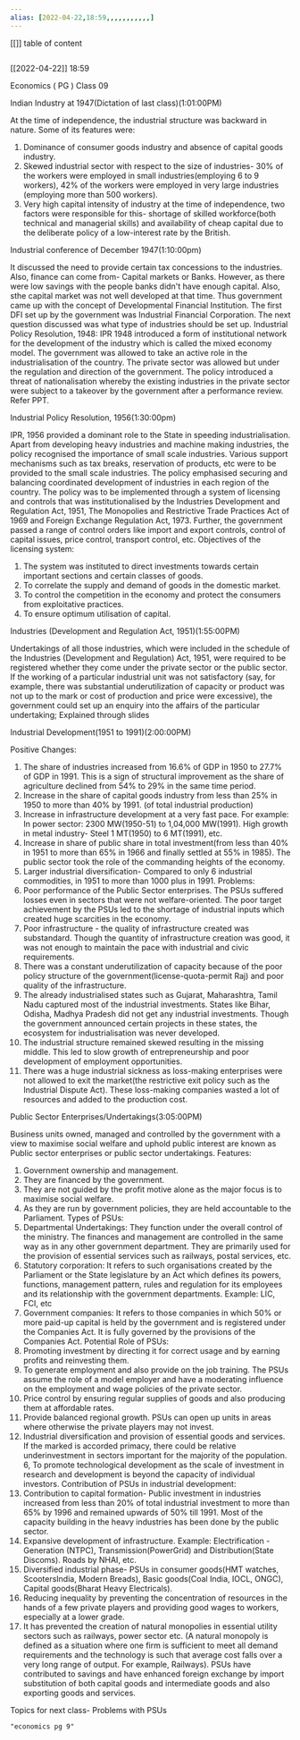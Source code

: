 ```yaml
---
alias: [2022-04-22,18:59,,,,,,,,,,,]
---
```

[[]]
table of content
```toc
```

[[2022-04-22]] 18:59

Economics ( PG ) Class 09

Indian Industry at 1947(Dictation of last class)(1:01:00PM)

At the time of independence, the industrial structure was backward in nature. Some of its features were:
1. Dominance of consumer goods industry and absence of capital goods industry.
2. Skewed industrial sector with respect to the size of industries- 30% of the workers were employed in small industries(employing 6 to 9 workers), 42% of the workers were employed in very large industries (employing more than 500 workers).
3. Very high capital intensity of industry at the time of independence, two factors were responsible for this- shortage of skilled workforce(both technical and managerial skills)  and availability of cheap capital due to the deliberate policy of a low-interest rate by the British.

Industrial conference of December 1947(1:10:00pm)

It discussed the need to provide certain tax concessions to the industries.
Also, finance can come from- Capital markets or Banks. However, as there were low savings with the people banks didn't have enough capital. Also,  sthe capital market was not well developed at that time.
Thus government came up with the concept of  Developmental Financial Institution.
The first DFI set up by the government was Industrial Financial Corporation.
The next question discussed was what type of industries should be set up.
Industrial Policy Resolution, 1948:
IPR 1948 introduced a form of institutional network for the development of the industry which is called the mixed economy model.
The government was allowed to take an active role in the industrialisation of the country. The private sector was allowed but under the regulation and direction of the government.
The policy introduced a threat of nationalisation whereby the existing industries in the private sector were subject to a takeover by the government after a performance review.
Refer PPT.

Industrial Policy Resolution, 1956(1:30:00pm)

IPR, 1956 provided a dominant role to the State in speeding industrialisation. Apart from developing heavy industries and machine making industries, the policy recognised the importance of small scale industries.
Various support mechanisms such as tax breaks, reservation of products, etc were to be provided to the small scale industries.
The policy emphasised securing and balancing coordinated development of industries in each region of the country.
The policy was to be implemented through a system of licensing and controls that was institutionalised by the Industries Development and Regulation Act, 1951, The Monopolies and Restrictive Trade Practices Act of 1969 and Foreign Exchange Regulation Act, 1973. Further, the government passed a range of control orders like import and export controls, control of capital issues, price control, transport control, etc.
Objectives of the licensing system:
1. The system was instituted to direct investments towards certain important sections and certain classes of goods.
2. To correlate the supply and demand of goods in the domestic market.
3. To control the competition in the economy and protect the consumers from exploitative practices.
4. To ensure optimum utilisation of capital.

Industries (Development and Regulation Act, 1951)(1:55:00PM)

Undertakings of all those industries, which were included in the schedule of the Industries (Development and Regulation) Act, 1951, were required to be
registered whether they come under the private sector or the public sector.
If the working of a particular industrial unit was not satisfactory (say, for example, there was substantial underutilization of capacity or product was not up to the mark or cost of production and price were excessive), the government could set up an enquiry into the affairs of the particular undertaking;
Explained through slides

Industrial Development(1951 to 1991)(2:00:00PM)

Positive Changes:
1. The share of industries increased from 16.6% of GDP in 1950 to 27.7% of GDP in 1991. This is a sign of structural improvement as the share of agriculture declined from 54% to 29% in the same time period.
2. Increase in the share of capital goods industry from less than 25% in 1950 to more than 40% by 1991. (of total industrial production)
3. Increase in infrastructure development at a very fast pace. For example: In power sector: 2300 MW(1950-51) to 1,04,000 MW(1991). High growth in metal industry- Steel 1 MT(1950) to 6 MT(1991), etc.
4. Increase in share of public share in total investment(from less than 40% in 1951 to more than 65% in 1966 and finally settled at 55% in 1985). The public sector took the role of the commanding heights of the economy.
5. Larger industrial diversification- Compared to only 6 industrial commodities, in 1951 to more than 1000 plus in 1991.
Problems:
1. Poor performance of the Public Sector enterprises. The PSUs suffered losses even in sectors that were not welfare-oriented. The poor target achievement by the PSUs led to the shortage of industrial inputs which created huge scarcities in the economy.
2. Poor infrastructure - the quality of infrastructure created was substandard. Though the quantity of infrastructure creation was good, it was not enough to maintain the pace with industrial and civic requirements.
3. There was a constant underutilization of capacity because of the poor policy structure of the government(license-quota-permit Raj) and poor quality of the infrastructure.
4. The already industrialised states such as Gujarat, Maharashtra, Tamil Nadu captured most of the industrial investments. States like Bihar, Odisha, Madhya Pradesh did not get any industrial investments. Though the government announced certain projects in these states, the ecosystem for industrialisation was never developed.
5. The industrial structure remained skewed resulting in the missing middle. This led to slow growth of entrepreneurship and poor development of employment opportunities.
6. There was a huge industrial sickness as loss-making enterprises were not allowed to exit the market(the restrictive exit policy such as the Industrial Dispute Act). These loss-making companies wasted a lot of resources and added to the production cost.

Public Sector Enterprises/Undertakings(3:05:00PM)

Business units owned, managed and controlled by the government with a view to maximise social welfare and uphold public interest are known as Public sector enterprises or public sector undertakings.
Features:
1. Government ownership and management.
2. They are financed by the government. 
3. They are not guided by the profit motive alone as the major focus is to maximise social welfare.
4. As they are run by government policies, they are held accountable to the Parliament.
Types of PSUs:
1. Departmental Undertakings: They function under the overall control of the ministry. The finances and management are controlled in the same way as in any other government department. They are primarily used for the provision of essential services such as railways, postal services, etc. 
2. Statutory corporation: It refers to such organisations created by the Parliament or the State legislature by an Act which defines its powers, functions, management pattern, rules and regulation for its employees and its relationship with the government departments. Example: LIC, FCI, etc
3. Government companies: It refers to those companies in which 50% or more paid-up capital is held by the government and is registered under the Companies Act. It is fully governed by the provisions of the Companies Act.
Potential Role of PSUs:
1. Promoting investment by directing it for correct usage and by earning profits and reinvesting them. 
2. To generate employment and also provide on the job training. The PSUs assume the role of a model employer and have a moderating influence on the employment and wage policies of the private sector.
3. Price control by ensuring regular supplies of goods and also producing them at affordable rates.
4. Provide balanced regional growth. PSUs can open up units in areas where otherwise the private players may not invest.
5. Industrial diversification and provision of essential goods and services. If the marked is accorded primacy, there could be relative underinvestment in sectors important for the majority of the population.
6, To promote technological development as the scale of investment in research and development is beyond the capacity of individual investors. 
Contribution of PSUs in industrial development:
1. Contribution to capital formation- Public investment in industries increased from less than 20% of total industrial investment to more than 65% by 1996 and remained upwards of 50% till 1991. Most of the capacity building in the heavy industries has been done by the public sector.
2. Expansive development of infrastructure. Example: Electrification - Generation (NTPC), Transmission(PowerGrid) and Distribution(State Discoms). Roads by NHAI, etc.
3. Diversified industrial phase- PSUs in consumer goods(HMT watches, ScootersIndia, Modern Breads), Basic goods(Coal India, IOCL, ONGC), Capital goods(Bharat Heavy Electricals).
4. Reducing inequality by preventing the concentration of resources in the hands of a few private players and providing good wages to workers, especially at a lower grade.
5. It has prevented the creation of natural monopolies in essential utility sectors such as railways, power sector etc. 
(A natural monopoly is defined as a situation where one firm is sufficient to meet all demand requirements and the technology is such that average cost falls over a very long range of output. For example, Railways).
PSUs have contributed to savings and have enhanced foreign exchange by import substitution of both capital goods and intermediate goods and also exporting goods and services.

Topics for next class- Problems with PSUs
```query
"economics pg 9"
```